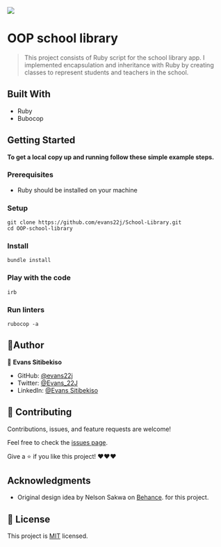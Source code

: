 ![](https://img.shields.io/badge/Microverse-blue)

# OOP school library

> This project consists of Ruby script for the school library app. I implemented encapsulation and inheritance with Ruby by creating classes to represent students and teachers in the school.


## Built With

- Ruby
- Bubocop


## Getting Started

**To get a local copy up and running follow these simple example steps.**

### Prerequisites
- Ruby should be installed on your machine

### Setup
```
git clone https://github.com/evans22j/School-Library.git
cd OOP-school-library
```
### Install
```
bundle install
```

### Play with the code
```
irb
```

### Run linters
```
rubocop -a
```
## 👤Author

👤 **Evans Sitibekiso**

- GitHub: [@evans22j](https://github.com/evans22j)
- Twitter: [@Evans_22J](https://twitter.com/Evans_22J)
- LinkedIn: [@Evans Sitibekiso](https://www.linkedin.com/in/evans-sitibekiso/)

## 🤝 Contributing

Contributions, issues, and feature requests are welcome!

Feel free to check the [issues page](../../issues/).

Give a :star: if you like this project! ❤️❤️❤️

## Acknowledgments

- Original design idea by Nelson Sakwa on [Behance](https://creativecommons.org/licenses/by-nc/4.0/). for this project.

## 📝 License

This project is [MIT](https://github.com/microverseinc/readme-template/blob/master/MIT.md) licensed.
